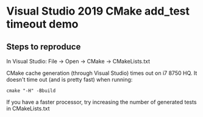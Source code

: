 # Visual Studio 2019 CMake add_test timeout demo

## Steps to reproduce

In Visual Studio:
File -> Open -> CMake -> CMakeLists.txt

CMake cache generation (through Visual Studio) times out on i7 8750 HQ.
It doesn't time out (and is pretty fast) when running:

```
cmake "-H" -Bbuild
```

If you have a faster processor, try increasing the number of generated tests
in CMakeLists.txt
